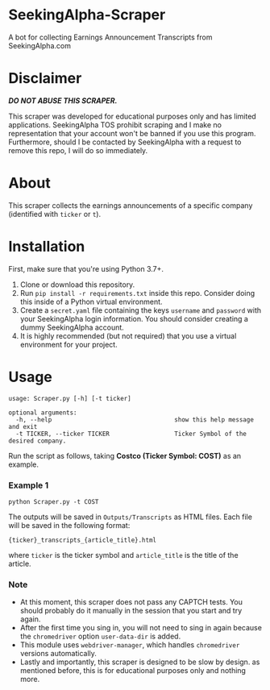 # SeekingAlpha-Scraper
A bot for collecting Earnings Announcement Transcripts from SeekingAlpha.com

# Disclaimer
**_DO NOT ABUSE THIS SCRAPER._**

This scraper was developed for educational purposes only and has limited applications.
SeekingAlpha TOS prohibit scraping and I make no representation that your account won't be banned if you use this program. 
Furthermore, should I be contacted by SeekingAlpha with a request to remove this repo, I will do so immediately.

# About
This scraper collects the earnings announcements of a specific company (identified with `ticker` or `t`).


# Installation
First, make sure that you're using Python 3.7+.

1. Clone or download this repository.
2. Run `pip install -r requirements.txt` inside this repo. Consider doing this inside of a Python virtual environment.
3. Create a `secret.yaml` file containing the keys `username` and `password` with your SeekingAlpha login information. 
You should consider creating a dummy SeekingAlpha account.
4. It is highly recommended (but not required) that you use a virtual environment for your project.

# Usage
```
usage: Scraper.py [-h] [-t ticker]

optional arguments:
  -h, --help                                  show this help message and exit
  -t TICKER, --ticker TICKER                  Ticker Symbol of the desired company.
```

Run the script as follows, taking **Costco (Ticker Symbol: COST)** as an example.

### Example 1

`python Scraper.py -t COST`

The outputs will be saved in `Outputs/Transcripts` as HTML files.
Each file will be saved in the following format:

`{ticker}_transcripts_{article_title}.html`

where `ticker` is the ticker symbol and `article_title` is the title of the article.

### Note
* At this moment, this scraper does not pass any CAPTCH tests. 
You should probably do it manually in the session that you start and try again.
* After the first time you sing in, you will not need to sing in again because
the `chromedriver` option `user-data-dir` is added.
* This module uses `webdriver-manager`, which handles `chromedriver` versions automatically.
* Lastly and importantly, this scraper is designed to be slow by design. as mentioned before, this 
is for educational purposes only and nothing more.